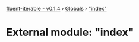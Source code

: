 [fluent-iterable - v0.1.4](../README.md) › [Globals](../globals.md) › ["index"](_index_.md)

# External module: "index"


